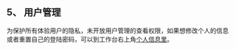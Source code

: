 ## 5、 用户管理

为保护所有体验用户的隐私，未开放用户管理的查看权限，如果想修改个人的信息或者重置自己的登陆密码，可以到工作台右上角[个人信息里](https://ce.bktencent.com/accounts/profile/)。